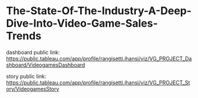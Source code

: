 # The-State-Of-The-Industry-A-Deep-Dive-Into-Video-Game-Sales-Trends

dashboard public link:
        https://public.tableau.com/app/profile/rangisetti.jhansi/viz/VG_PROJECT_Dashboard/VideogamesDashboard
        
story public link:
        https://public.tableau.com/app/profile/rangisetti.jhansi/viz/VG_PROJECT_Story/VideogamesStory
